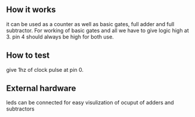 <!---

This file is used to generate your project datasheet. Please fill in the information below and delete any unused
sections.

You can also include images in this folder and reference them in the markdown. Each image must be less than
512 kb in size, and the combined size of all images must be less than 1 MB.
-->

## How it works

it can be used as a counter as well as basic gates, full adder and full subtractor. For working of basic gates and all we have to give logic high at 3. pin 4 should always be high for both use.

## How to test

give 1hz of clock pulse at pin 0.

## External hardware

leds can be connected for easy visulization of ocuput of adders and subtractors
